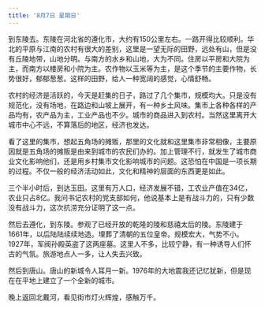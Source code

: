 ```yaml
---
title: '8月7日 星期日'
---
```


到东陵去。东陵在河北省的遵化市，大约有150公里左右。一路开得比较顺利。华北的平原与江南的农村有很大的差别，这里是一望无际的田野，远处有山，但是没有丘陵地带，山地分明。与南方的水乡和山地，大为不同。住房以平房和大院为主，而南方以楼房和小院为主。农作物以玉米等为主，是这个季节的主要作物，长势很好，郁郁葱葱。这样的田野，给人一种宽阔的感觉，心情舒畅。

农村的经济是活跃的，今天是赶集的日子，路过了几个集市，规模均大。只是没有规范化，没有场地，在路边和山坡上展开，有一种乡土风味。集市上各种各样的产品均有，农产品为主，工业产品也不少。城市的商品进入到农村。当然这里离开大城市中心不远，不算落后的地区，经济也发达。

看了这里的集市，想起五角场的摊贩，那里的文化就和这里集市非常相像，主要原因就是五角场的摊贩是由来到城市的农民们办的。加上管理不行，就发生了城市商业文化影响他们，还是用乡村集市文化影响城市的问题。这恐怕在中国是一项长期的过程。不仅一般的经济活动如此，文化和精神的层面的东西更是如此。

三个半小时后，到达玉田。这里有万人口，经济发展不错，工农业产值在34亿，农业只占8亿。我问书记农村的党支部如何，他说基本上是有战斗力的，只有少数没有战斗力，这次抗涝充分证明了这一点。

然后去遵化，到东陵。参观了已经开放的乾隆的陵和慈禧太后的陵。东陵建于1661年，以后陆陆续续地造。埋葬了清朝的五位皇帝。规模宏大，气势不小。1927年，军阀孙殿英盗了这两座墓。这里人不多，比较宁静，有一种诱导人们怀古的气氛。旅游地点人一多，让人失去兴致。

然后到唐山。唐山的新城令人耳月一新。1976年的大地震我还记忆犹新，但是现在在平地上建立了一个全新的城市。

晚上返回北戴河，看见街市灯火辉煌，感触万千。

